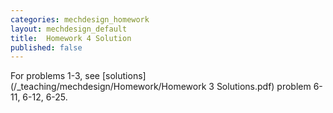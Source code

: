 ```yaml
---
categories: mechdesign_homework
layout: mechdesign_default
title:  Homework 4 Solution
published: false
---
```


For problems 1-3, see [solutions](/_teaching/mechdesign/Homework/Homework 3 Solutions.pdf) problem 6-11, 6-12, 6-25.
